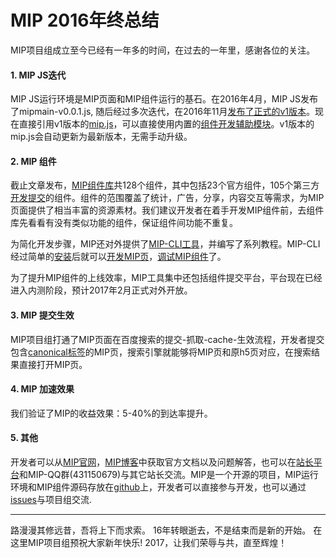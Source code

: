 # MIP 2016年终总结
MIP项目组成立至今已经有一年多的时间，在过去的一年里，感谢各位的关注。

#### 1. MIP JS迭代
MIP JS运行环境是MIP页面和MIP组件运行的基石。在2016年4月，MIP JS发布了mipmain-v0.0.1.js, 随后经过多次迭代，在2016年11月[发布了正式的v1版本](http://www.cnblogs.com/mipengine/p/6077510.html)。现在直接引用v1版本的[mip.js](https://mipcache.bdstatic.com/static/v1/mip.js)，可以直接使用内置的[组件开发辅助模块](https://www.mipengine.org/doc/3-widget/6-help/1-introduce.html)。v1版本的mip.js会自动更新为最新版本，无需手动升级。

#### 2. MIP 组件
截止文章发布，[MIP组件库](https://github.com/mipengine/mip-extensions)共128个组件，其中包括23个官方组件，105个第三方[开发提交](https://www.mipengine.org/doc/2-tech/4-mip-widget.html)的组件。组件的范围覆盖了统计，广告，分享，内容交互等需求，为MIP页面提供了相当丰富的资源素材。我们建议开发者在着手开发MIP组件前，去组件库先看看有没有类似功能的组件，保证组件间功能不重复。  

为简化开发步骤，MIP还对外提供了[MIP-CLI工具](https://github.com/mipengine/mip-cli)，并编写了系列教程。MIP-CLI经过简单的[安装](http://www.cnblogs.com/mipengine/p/mip_cli_1_install.html)后就可以[开发MIP页](http://www.cnblogs.com/mipengine/p/mip_cli_2_page.html)，[调试MIP组件](http://www.cnblogs.com/mipengine/p/mip_cli_3_extension.html)了。

为了提升MIP组件的上线效率，MIP工具集中还包括组件提交平台，平台现在已经进入内测阶段，预计2017年2月正式对外开放。

#### 3. MIP 提交生效
MIP项目组打通了MIP页面在百度搜索的提交-抓取-cache-生效流程，开发者提交包含[canonical标签](http://www.cnblogs.com/mipengine/p/canonical_link.html)的MIP页，搜索引擎就能够将MIP页和原h5页对应，在搜索结果直接打开MIP页。

#### 4. MIP 加速效果
我们验证了MIP的收益效果：5-40%的到达率提升。

#### 5. 其他
开发者可以从[MIP官网](https://www.mipengine.org/)，[MIP博客](http://www.cnblogs.com/mipengine/)中获取官方文档以及问题解答，也可以在[站长平台](zhanzhang.baidu.com/mip/index)和MIP-QQ群(431150679)与其它站长交流。MIP是一个开源的项目，MIP运行环境和MIP组件源码存放在[github](https://github.com/mipengine)上，开发者可以直接参与开发，也可以通过[issues](https://github.com/mipengine/mip-extensions/issues)与项目组交流.

<hr>  
路漫漫其修远昔，吾将上下而求索。 16年转眼逝去，不是结束而是新的开始。       
在这里MIP项目组预祝大家新年快乐! 2017，让我们荣辱与共，直至辉煌！  



